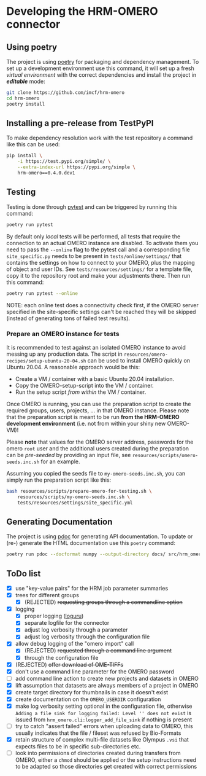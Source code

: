# Developing the HRM-OMERO connector

## Using poetry

The project is using [poetry][d1] for packaging and dependency management. To set up a
development environment use this command, it will set up a fresh *virtual environment*
with the correct dependencies and install the project in ***editable*** mode:

```bash
git clone https://github.com/imcf/hrm-omero
cd hrm-omero
poetry install
```

## Installing a pre-release from TestPyPI

To make dependency resolution work with the test repository a command like this can be
used:

```bash
pip install \
    -i https://test.pypi.org/simple/ \
    --extra-index-url https://pypi.org/simple \
    hrm-omero==0.4.0.dev1
```

## Testing

Testing is done through [pytest][d4] and can be triggered by running this command:

```bash
poetry run pytest
```

By default only *local* tests will be performed, all tests that require the connection
to an actual OMERO instance are disabled. To activate them you need to pass the
`--online` flag to the pytest call and a corresponding file `site_specific.py` needs to
be present in `tests/online/settings/` that contains the settings on how to connect to
your OMERO, plus the mapping of object and user IDs. See `tests/resources/settings/` for
a template file, copy it to the repository root and make your adjustments there. Then
run this command:

```bash
poetry run pytest --online
```

NOTE: each online test does a connectivity check first, if the OMERO server specified in
the site-specific settings can't be reached they will be skipped (instead of generating
tons of failed test results).

### Prepare an OMERO instance for tests

It is recommended to test against an isolated OMERO instance to avoid messing up any
production data. The script in `resources/omero-recipes/setup-ubuntu-20-04.sh` can be
used to install OMERO quickly on Ubuntu 20.04. A reasonable approach would be this:

- Create a VM / container with a basic Ubuntu 20.04 installation.
- Copy the OMERO-setup-script into the VM / container.
- Run the setup script *from within* the VM / container.

Once OMERO is running, you can use the preparation script to create the required groups,
users, projects, ... in that OMERO instance. Please note that the preparation script is
meant to be run **from the HRM-OMERO development environment** (i.e. not from within
your shiny new OMERO-VM)!

Please **note** that values for the OMERO server address, passwords for the omero `root`
user and the additional users created during the preparation can be *pre-seeded* by
providing an input file, see `resources/scripts/omero-seeds.inc.sh` for an example.

Assuming you copied the seeds file to `my-omero-seeds.inc.sh`, you can simply run the
preparation script like this:

```bash
bash resources/scripts/prepare-omero-for-testing.sh \
    resources/scripts/my-omero-seeds.inc.sh \
    tests/resources/settings/site_specific.yml
```

## Generating Documentation

The project is using [pdoc][d2] for generating API documentation. To update or (re-)
generate the HTML documentation use this `poetry` command:

```bash
poetry run pdoc --docformat numpy --output-directory docs/ src/hrm_omero/
```

## ToDo list

- [x] use "key-value pairs" for the HRM job parameter summaries
- [x] trees for different groups
  - [x] (REJECTED) ~~requesting groups through a commandline option~~
- [x] logging
  - [x] proper logging ([loguru][d3])
  - [x] separate logfile for the connector
  - [x] adjust log verbosity through a parameter
  - [x] adjust log verbosity through the configuration file
- [x] allow debug logging of the "omero import" call
  - [x] (REJECTED) ~~requested through a command line argument~~
  - [x] through the configuration file
- [x] (REJECTED) ~~offer download of OME-TIFFs~~
- [x] don't use a command line parameter for the OMERO password
- [ ] add command line action to create new projects and datasets in OMERO
- [x] lift assumption that datasets are always members of a project in OMERO
- [x] create target directory for thumbnails in case it doesn't exist
- [x] create documentation on the `OMERO_USERDIR` configuration
- [x] make log verbosity setting optional in the configuration file, otherwise
      `Adding a file sink for logging failed: Level '' does not exist` is issued
      from `hrm_omero.cli:logger_add_file_sink` if nothing is present
- [ ] try to catch "assert failed" errors when uploading data to OMERO, this usually
      indicates that the file / fileset was refused by Bio-Formats
- [x] retain structure of complex multi-file datasets like Olympus `.vsi` that
      expects files to be in specific sub-directories etc.
- [ ] look into permissions of directories created during transfers from OMERO, either
      a `chmod` should be applied or the setup instructions need to be adapted so those
      directories get created with correct permissions

[d1]: https://python-poetry.org/
[d2]: https://pdoc.dev/
[d3]: https://github.com/Delgan/loguru
[d4]: https://pytest.org/
